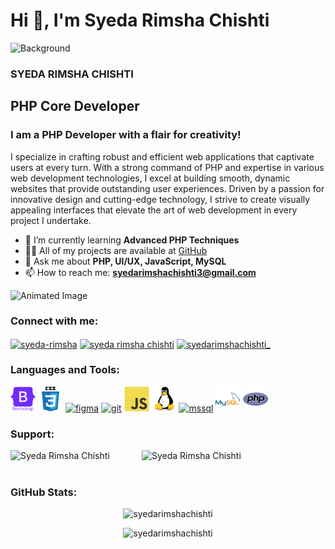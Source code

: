 # Hi 👋, I'm Syeda Rimsha Chishti

![Background](https://i.imgur.com/Zn2zP5t.png)  <!-- Background image behind your name -->

### SYEDA RIMSHA CHISHTI
## PHP Core Developer

### I am a PHP Developer with a flair for creativity!
I specialize in crafting robust and efficient web applications that captivate users at every turn. With a strong command of PHP and expertise in various web development technologies, I excel at building smooth, dynamic websites that provide outstanding user experiences. Driven by a passion for innovative design and cutting-edge technology, I strive to create visually appealing interfaces that elevate the art of web development in every project I undertake.

- 🌱 I’m currently learning **Advanced PHP Techniques**
- 👨‍💻 All of my projects are available at [GitHub](https://github.com/SyedaRimshaChishti)
- 💬 Ask me about **PHP, UI/UX, JavaScript, MySQL**
- 📫 How to reach me: **[syedarimshachishti3@gmail.com](mailto:syedarimshachishti3@gmail.com)**

![Animated Image](https://i.pinimg.com/originals/9e/c0/f0/9ec0f0bcb9415b6a4118082d45bdb22c.gif)  <!-- Image of coding and programming -->
  
### Connect with me:
<p align="left">
<a href="https://linkedin.com/in/syeda-rimsha" target="blank"><img align="center" src="https://raw.githubusercontent.com/rahuldkjain/github-profile-readme-generator/master/src/images/icons/Social/linked-in-alt.svg" alt="syeda-rimsha" height="30" width="40" /></a>
<a href="https://fb.com/syeda.rimsha.chishti" target="blank"><img align="center" src="https://raw.githubusercontent.com/rahuldkjain/github-profile-readme-generator/master/src/images/icons/Social/facebook.svg" alt="syeda rimsha chishti" height="30" width="40" /></a>
<a href="https://instagram.com/syedarimshachishti_" target="blank"><img align="center" src="https://raw.githubusercontent.com/rahuldkjain/github-profile-readme-generator/master/src/images/icons/Social/instagram.svg" alt="syedarimshachishti_" height="30" width="40" /></a>
</p>

### Languages and Tools:
<p align="left">
  <a href="https://getbootstrap.com" target="_blank" rel="noreferrer"><img src="https://raw.githubusercontent.com/devicons/devicon/master/icons/bootstrap/bootstrap-plain-wordmark.svg" alt="bootstrap" width="40" height="40"/></a>
  <a href="https://www.w3schools.com/css/" target="_blank" rel="noreferrer"><img src="https://raw.githubusercontent.com/devicons/devicon/master/icons/css3/css3-original-wordmark.svg" alt="css3" width="40" height="40"/></a>
  <a href="https://www.figma.com/" target="_blank" rel="noreferrer"><img src="https://www.vectorlogo.zone/logos/figma/figma-icon.svg" alt="figma" width="40" height="40"/></a>
  <a href="https://git-scm.com/" target="_blank" rel="noreferrer"><img src="https://www.vectorlogo.zone/logos/git-scm/git-scm-icon.svg" alt="git" width="40" height="40"/></a>
  <a href="https://developer.mozilla.org/en-US/docs/Web/JavaScript" target="_blank" rel="noreferrer"><img src="https://raw.githubusercontent.com/devicons/devicon/master/icons/javascript/javascript-original.svg" alt="javascript" width="40" height="40"/></a>
  <a href="https://www.linux.org/" target="_blank" rel="noreferrer"><img src="https://raw.githubusercontent.com/devicons/devicon/master/icons/linux/linux-original.svg" alt="linux" width="40" height="40"/></a>
  <a href="https://www.microsoft.com/en-us/sql-server" target="_blank" rel="noreferrer"><img src="https://www.svgrepo.com/show/303229/microsoft-sql-server-logo.svg" alt="mssql" width="40" height="40"/></a>
  <a href="https://www.mysql.com/" target="_blank" rel="noreferrer"><img src="https://raw.githubusercontent.com/devicons/devicon/master/icons/mysql/mysql-original-wordmark.svg" alt="mysql" width="40" height="40"/></a>
  <a href="https://www.php.net" target="_blank" rel="noreferrer"><img src="https://raw.githubusercontent.com/devicons/devicon/master/icons/php/php-original.svg" alt="php" width="40" height="40"/></a>
</p>

### Support:
<p>
  <a href="https://www.buymeacoffee.com/SyedaRimshaChishti"><img align="left" src="https://cdn.buymeacoffee.com/buttons/v2/default-yellow.png" height="50" width="210" alt="Syeda Rimsha Chishti" /></a>
  <a href="https://ko-fi.com/SyedaRimshaChishti"><img align="left" src="https://cdn.ko-fi.com/cdn/kofi3.png?v=3" height="50" width="210" alt="Syeda Rimsha Chishti" /></a>
</p>
<br><br>

### GitHub Stats:
<p align="center">
  <img src="https://github-readme-stats.vercel.app/api/top-langs?username=syedarimshachishti&show_icons=true&locale=en&layout=compact" alt="syedarimshachishti" />
</p>

<p align="center">
  <img src="https://github-readme-streak-stats.herokuapp.com/?user=syedarimshachishti&" alt="syedarimshachishti" />
</p>
